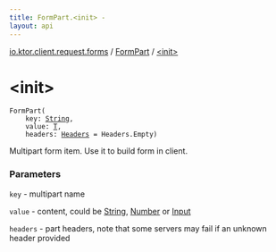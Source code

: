 ```yaml
---
title: FormPart.<init> - 
layout: api
---
```


<div class='api-docs-breadcrumbs'><a href="../index.html">io.ktor.client.request.forms</a> / <a href="index.html">FormPart</a> / <a href="./-init-.html">&lt;init&gt;</a></div>

# &lt;init&gt;

<div class="signature"><code><span class="identifier">FormPart</span><span class="symbol">(</span><br/>&nbsp;&nbsp;&nbsp;&nbsp;<span class="parameterName" id="io.ktor.client.request.forms.FormPart$<init>(kotlin.String, io.ktor.client.request.forms.FormPart.T, io.ktor.http.Headers)/key">key</span><span class="symbol">:</span>&nbsp;<a href="https://kotlinlang.org/api/latest/jvm/stdlib/kotlin/-string/index.html"><span class="identifier">String</span></a><span class="symbol">, </span><br/>&nbsp;&nbsp;&nbsp;&nbsp;<span class="parameterName" id="io.ktor.client.request.forms.FormPart$<init>(kotlin.String, io.ktor.client.request.forms.FormPart.T, io.ktor.http.Headers)/value">value</span><span class="symbol">:</span>&nbsp;<a href="index.html#T"><span class="identifier">T</span></a><span class="symbol">, </span><br/>&nbsp;&nbsp;&nbsp;&nbsp;<span class="parameterName" id="io.ktor.client.request.forms.FormPart$<init>(kotlin.String, io.ktor.client.request.forms.FormPart.T, io.ktor.http.Headers)/headers">headers</span><span class="symbol">:</span>&nbsp;<a href="../../io.ktor.http/-headers/index.html"><span class="identifier">Headers</span></a>&nbsp;<span class="symbol">=</span>&nbsp;Headers.Empty<span class="symbol">)</span></code></div>

Multipart form item. Use it to build form in client.

### Parameters

<code>key</code> - multipart name

<code>value</code> - content, could be <a href="https://kotlinlang.org/api/latest/jvm/stdlib/kotlin/-string/index.html">String</a>, <a href="https://kotlinlang.org/api/latest/jvm/stdlib/kotlin/-number/index.html">Number</a> or <a href="#">Input</a>

<code>headers</code> - part headers, note that some servers may fail if an unknown header provided